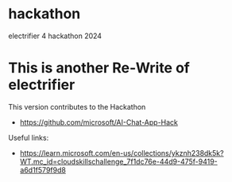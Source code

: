 # hackathon
electrifier 4 hackathon 2024

# This is another Re-Write of electrifier

This version contributes to the Hackathon 
- https://github.com/microsoft/AI-Chat-App-Hack

Useful links:

- https://learn.microsoft.com/en-us/collections/ykznh238dk5k?WT.mc_id=cloudskillschallenge_7f1dc76e-44d9-475f-9419-a6d1f579f9d8
